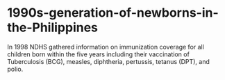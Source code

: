 # 1990s-generation-of-newborns-in-the-Philippines
In 1998 NDHS gathered information on immunization coverage for all children born within the five years including their vaccination of  Tuberculosis (BCG), measles, diphtheria, pertussis, tetanus (DPT), and polio.
